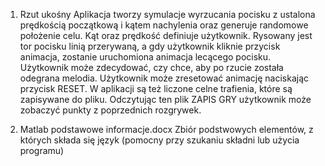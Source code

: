 1. Rzut ukośny
  Aplikacja tworzy symulacje wyrzucania pocisku z ustalona prędkością początkową i kątem nachylenia oraz generuje randomowe położenie celu. Kąt oraz prędkość definiuje użytkownik. 
Rysowany jest tor pocisku linią przerywaną, a gdy użytkownik kliknie przycisk animacja, zostanie uruchomiona animacja lecącego pocisku. 
Użytkownik może zdecydować, czy chce, aby po rzucie została odegrana melodia.
Użytkownik może zresetować animację naciskając przycisk RESET.
W aplikacji są też liczone celne trafienia, które są zapisywane do pliku. Odczytując ten plik ZAPIS GRY użytkownik może zobaczyć punkty z poprzednich rozgrywek.

2. Matlab podstawowe informacje.docx
   Zbiór podstwowych elementów, z których składa się język (pomocny przy szukaniu składni lub użycia programu)
